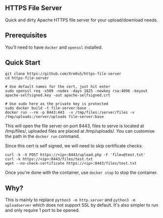 ## HTTPS File Server

Quick and dirty Apache HTTPS file server for your upload/download needs.

## Prerequisites

You'll need to have `docker` and `openssl` installed.

## Quick Start

```shell
git clone https://github.com/Xre0uS/https-file-server
cd https-file-server

# Use default names for the cert, just hit enter
sudo openssl req -x509 -nodes -days 1825 -newkey rsa:4096 -keyout apache-selfsigned.key -out apache-selfsigned.crt

# Use sudo here as the private key is protected
sudo docker build -t file-server:base .
docker run --rm -p 8443:443  -v /tmp/files:/server/files -v /tmp/uploads:/server/uploads file-server:base
```

This will open the file server on port 8443, files to serve is located at /tmp/files/, uploaded files are placed at /tmp/uploads/. You can customise the path in the `docker run` command.

Since this cert is self signed, we will need to skip certificate checks:

```shell
curl -k -X POST https://<ip>:8443/upload.php -F 'file=@test.txt'
curl -k https://<ip>:8443/files/test.txt
wget --no-check-certificate https://<ip>:8443/files/test.txt
```

Once you're done with the container, use `docker stop` to stop the container.

## Why?

This is mainly to replace `python3 -m http.server` and `python3 -m uploadserver` which does not support SSL by default. It's also simpler to run and only require 1 port to be opened.
